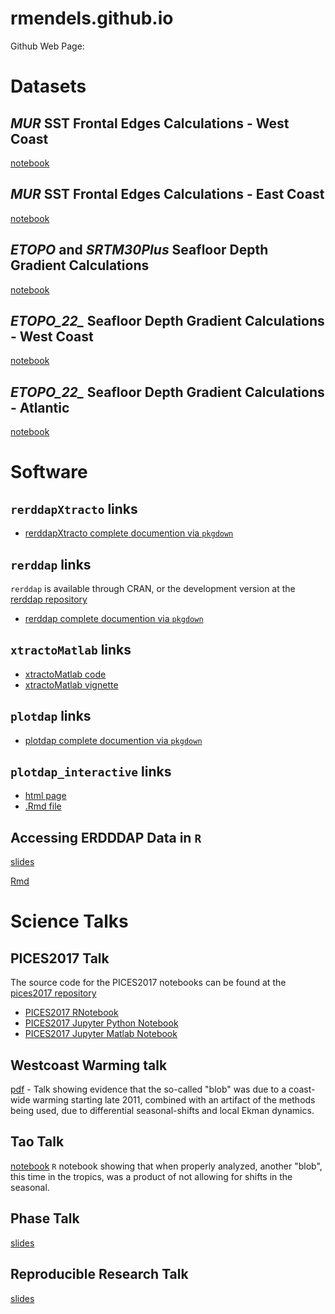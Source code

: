# rmendels.github.io
Github Web Page:

# Datasets

## *MUR* SST Frontal Edges Calculations - West Coast

[notebook](https://github.com/rmendels/fronts_pacific/blob/main/fronts_pacific.ipynb)

## *MUR* SST Frontal Edges Calculations - East Coast

[notebook](https://github.com/rmendels/fronts_atlantic/blob/main/fronts_atlantic.ipynb)


## *ETOPO* and *SRTM30Plus* Seafloor Depth Gradient Calculations

[notebook](https://rmendels.github.io/seafloor_gradient_doc.html)

## *ETOPO_22_* Seafloor Depth Gradient Calculations - West Coast

[notebook](https://github.com/rmendels/seafloor_gradient_new/blob/main/etopo_22_seafloor_gradient.ipynb)

## *ETOPO_22_* Seafloor Depth Gradient Calculations - Atlantic

[notebook](https://github.com/rmendels/seafloor_gradient_atlantic/blob/main/etopo_22_seafloor_gradient_atlantic.ipynb)


# Software


## `rerddapXtracto` links


* [rerddapXtracto complete documention via `pkgdown`](https://rmendels.github.io/rerddapXtracto_docs)

## `rerddap` links

`rerddap` is available through CRAN,  or the development version at the [rerddap repository](https://github.com/ropensci/rerddap)

* [rerddap complete documention via `pkgdown`](https://rmendels.github.io/rerddap_docs)

## `xtractoMatlab`  links

* [xtractoMatlab code](https://github.com/rmendels/xtractoMatlab)
* [xtractoMatlab vignette](https://github.com/rmendels/xtractoMatlab/vignette.pdf)


## `plotdap`  links

* [plotdap complete documention via `pkgdown`](https://rmendels.github.io/plotdap_docs)

## `plotdap_interactive` links

* [html page](https://rmendels.github.io/plotdap_interactive/make_plotdap_interactive.html)
* [.Rmd file](https://rmendels.github.io/plotdap_interactive/make_plotdap_interactive.Rmd)

## Accessing ERDDDAP Data in `R`

[slides](https://rmendels.github.io/R_erddap_talk/r_erddap_talk.html)

[Rmd](https://rmendels.github.io/R_erddap_talk/r_erddap_talk.Rmd)


#  Science Talks

## PICES2017 Talk

The source code for the PICES2017 notebooks can be found at the [pices2017 repository](https://github.com/rmendels/pices2017)

* [PICES2017 RNotebook](https://rmendels.github.io/pices2017.nb.html)
* [PICES2017 Jupyter Python Notebook](https://rmendels.github.io/pices2017Notebook.html)
* [PICES2017 Jupyter Matlab Notebook](https://rmendels.github.io/pices2017MNotebook.html)

## Westcoast Warming talk

[pdf](https://rmendels.github.io/WestCoastWarming.pdf)  - Talk showing evidence that the so-called "blob" was due to a coast-wide warming starting late 2011,  combined with an artifact of the methods being used,  due to differential seasonal-shifts and local Ekman dynamics.


## Tao Talk

[notebook](https://rmendels.github.io/TaoTalk.Rmd)  `R` notebook showing that when properly analyzed, another "blob", this time in the tropics, was a product of not allowing for shifts in the seasonal.

 
## Phase Talk

[slides](https://rmendels.github.io/phase_talk/phase_talk.html)

## Reproducible Research Talk

[slides](https://rmendels.github.io/repro_talk/Repro_talk.html)





